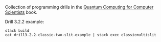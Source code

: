 Collection of programming drills in the <a href="http://www.cambridge.org/gb/knowledge/isbn/item1174708/?site_locale=en_GB"> Quantum Computing for Computer Scientists</a> book.


Drill 3.2.2 example:

````
stack build 
cat drill3.2.2.classic-two-slit.example | stack exec classicmultislit
````
